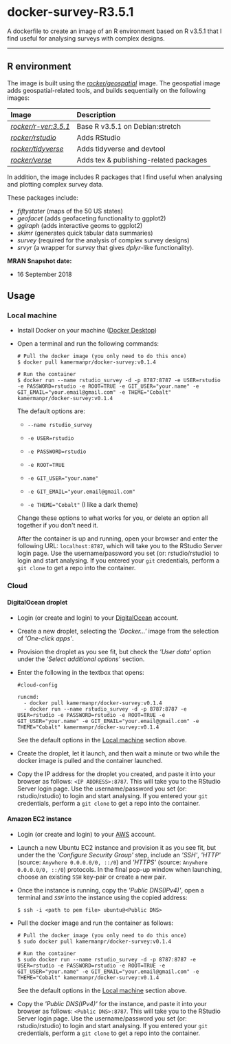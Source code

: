 # docker-survey-R3.5.1

A dockerfile to create an image of an R environment based on R v3.5.1 that I find useful for analysing surveys with complex designs. 

----

## R environment

The image is built using the [_rocker/geospatial_](https://hub.docker.com/r/rocker/geospatial/) image. The geospatial image adds geospatial-related tools, and builds sequentially on the following images:

| Image                                                  	        | Description                            	|
|:------------------------------------------------------------------|:------------------------------------------|
| [_rocker/r-ver:3.5.1_](https://hub.docker.com/r/rocker/r-ver)   	| Base R v3.5.1 on Debian:stretch          	|
| [_rocker/rstudio_](https://hub.docker.com/r/rocker/rstudio)     	| Adds RStudio                           	|
| [_rocker/tidyverse_](https://hub.docker.com/r/rocker/tidyverse) 	| Adds tidyverse and devtool             	|
| [_rocker/verse_](https://hub.docker.com/r/rocker/verse)         	| Adds tex & publishing-related packages 	|

In addition, the image includes R packages that I find useful when analysing and plotting complex survey data.  

These packages include:  
- _fiftystater_ (maps of the 50 US states)  
- _geofacet_ (adds geofaceting functionality to ggplot2)  
- _ggiraph_ (adds interactive geoms to ggplot2)  
- _skimr_ (generates quick tabular data summaries)  
- _survey_ (required for the analysis of complex survey designs)  
- _srvyr_ (a wrapper for _survey_ that gives _dplyr_-like functionality). 

**MRAN Snapshot date:**  
- 16 September 2018  

## Usage

### Local machine

- Install Docker on your machine ([Docker Desktop](https://www.docker.com/products/docker-desktop))

- Open a terminal and run the following commands:
  
  ```
  # Pull the docker image (you only need to do this once)
  $ docker pull kamermanpr/docker-survey:v0.1.4
  
  # Run the container
  $ docker run --name rstudio_survey -d -p 8787:8787 -e USER=rstudio -e PASSWORD=rstudio -e ROOT=TRUE -e GIT_USER="your.name" -e GIT_EMAIL="your.email@gmail.com" -e THEME="Cobalt" kamermanpr/docker-survey:v0.1.4
  ```
  The default options are:
  
  - `--name rstudio_survey` 
  
  - `-e USER=rstudio`
  
  - `-e PASSWORD=rstudio`
  
  - `-e ROOT=TRUE`
  
  - `-e GIT_USER="your.name"`
  
  - `-e GIT_EMAIL="your.email@gmail.com"` 
  
  - `-e THEME="Cobalt"` (I like a dark theme)
  
  Change these options to what works for you, or delete an option all together if you don't need it. 
  
  After the container is up and running, open your browser and enter the following URL: `localhost:8787`, which will take you to the RStudio Server login page. Use the username/password you set (or: rstudio/rstudio) to login and start analysing. If you entered your `git` credentials, perform a `git clone` to get a repo into the container. 

### Cloud

#### DigitalOcean droplet

- Login (or create and login) to your [DigitalOcean](https://www.digitalocean.com/) account.

- Create a new droplet, selecting the _'Docker...'_ image from the selection of _'One-click apps'_.

- Provision the droplet as you see fit, but check the _'User data'_ option under the _'Select additional options'_ section.

- Enter the following in the textbox that opens:

  ```
  #cloud-config

  runcmd:
    - docker pull kamermanpr/docker-survey:v0.1.4
    - docker run --name rstudio_survey -d -p 8787:8787 -e USER=rstudio -e PASSWORD=rstudio -e ROOT=TRUE -e GIT_USER="your.name" -e GIT_EMAIL="your.email@gmail.com" -e THEME="Cobalt" kamermanpr/docker-survey:v0.1.4
  ```
  See the default options in the [Local machine](#local-machine) section above.
  
- Create the droplet, let it launch, and then wait a minute or two while the docker image is pulled and the container launched.

- Copy the IP address for the droplet you created, and paste it into your browser as follows: `<IP ADDRESS>:8787`. This will take you to the RStudio Server login page. Use the username/password you set (or: rstudio/rstudio) to login and start analysing. If you entered your `git` credentials, perform a `git clone` to get a repo into the container. 

#### Amazon EC2 instance

- Login (or create and login) to your [AWS](https://aws.amazon.com/) account.

- Launch a new Ubuntu EC2 instance and provision it as you see fit, but under the the _'Configure Security Group'_ step, include an _'SSH'_, _'HTTP'_ (source: `Anywhere 0.0.0.0/0, ::/0`) and _'HTTPS'_ (source: `Anywhere 0.0.0.0/0, ::/0`) protocols. In the final pop-up window when launching, choose an existing `SSH` key-pair or create a new pair. 

- Once the instance is running, copy the _'Public DNS(IPv4)'_, open a terminal and _`SSH`_ into the instance using the copied address: 

  ```
  $ ssh -i <path to pem file> ubuntu@<Public DNS>  
  ```
  
- Pull the docker image and run the container as follows:

  ```
  # Pull the docker image (you only need to do this once)
  $ sudo docker pull kamermanpr/docker-survey:v0.1.4
  
  # Run the container
  $ sudo docker run --name rstudio_survey -d -p 8787:8787 -e USER=rstudio -e PASSWORD=rstudio -e ROOT=TRUE -e GIT_USER="your.name" -e GIT_EMAIL="your.email@gmail.com" -e THEME="Cobalt" kamermanpr/docker-survey:v0.1.4
  ```
  See the default options in the [Local machine](#local-machine) section above.

- Copy the _'Public DNS(IPv4)'_ for the instance, and paste it into your browser as follows: `<Public DNS>:8787`. This will take you to the RStudio Server login page. Use the username/password you set (or: rstudio/rstudio) to login and start analysing. If you entered your `git` credentials, perform a `git clone` to get a repo into the container. 
